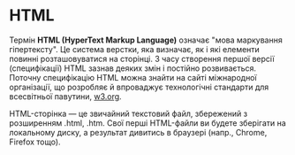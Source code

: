 # HTML

Термін **HTML (HyperText Markup Language)** означає "мова маркування гіпертексту". Це система верстки, яка визначає, як і які елементи повинні розташовуватися на сторінці. З часу створення першої версії (специфікації) HTML зазнав деяких змін і постійно розвивається. Поточну специфікацію HTML можна знайти на сайті міжнародної організації, що розробляє й впроваджує технологічні стандарти для всесвітньої павутини, [w3.org](https://www.w3.org/).

HTML-сторінка — це звичайний текстовий файл, збережений з розширенням .html, .htm. Свої перші HTML-файли ви будете зберігати на локальному диску, а результат дивитись в браузері (напр., Chrome, Firefox тощо).


